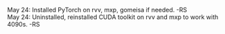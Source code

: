 May 24: Installed PyTorch on rvv, mxp, gomeisa if needed. -RS<br>
May 24: Uninstalled, reinstalled CUDA toolkit on rvv and mxp to work with 4090s. -RS<br>

